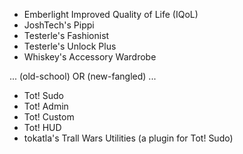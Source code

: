 
- Emberlight Improved Quality of Life (IQoL)
- JoshTech's Pippi
- Testerle's Fashionist
- Testerle's Unlock Plus
- Whiskey's Accessory Wardrobe

... (old-school) OR (new-fangled) ...

- Tot! Sudo
- Tot! Admin
- Tot! Custom
- Tot! HUD
- tokatla's Trall Wars Utilities (a plugin for Tot! Sudo)
